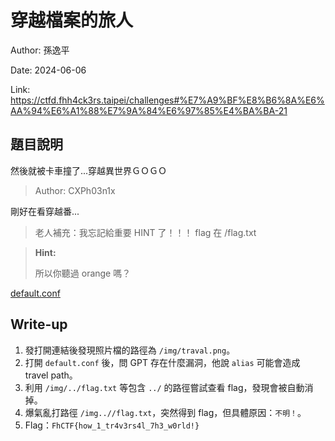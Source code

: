 # 穿越檔案的旅人

Author: 孫逸平

Date: 2024-06-06

Link: https://ctfd.fhh4ck3rs.taipei/challenges#%E7%A9%BF%E8%B6%8A%E6%AA%94%E6%A1%88%E7%9A%84%E6%97%85%E4%BA%BA-21

## 題目說明

然後就被卡車撞了...穿越異世界ＧＯＧＯ
> Author: CXPh03n1x

剛好在看穿越番...

> 老人補充：我忘記給重要 HINT 了！！！ flag 在 /flag.txt

> **Hint:**
>
> 所以你聽過 orange 嗎？

[default.conf](./src/default.conf)

## Write-up

1. 發打開連結後發現照片檔的路徑為 `/img/traval.png`。
2. 打開 `default.conf` 後，問 GPT 存在什麼漏洞，他說 `alias` 可能會造成 travel path。
3. 利用 `/img/../flag.txt` 等包含 `../` 的路徑嘗試查看 flag，發現會被自動消掉。
4. 爆氣亂打路徑 `/img..//flag.txt`，突然得到 flag，但具體原因：`不明！`。
5. Flag：`FhCTF{how_1_tr4v3rs4l_7h3_w0rld!}`
